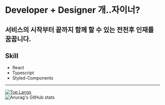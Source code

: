 Developer + Designer 개..자이너?
====

서비스의 시작부터 끝까지 함께 할 수 있는 전천후 인재를 꿈꿉니다.
------
## Skill

- React
- Typescript
- Styled-Components
------
<!-- 
<img src="https://img.shields.io/badge/JavaScript-F7DF1E?style=flat-square&logo=JavaScript&logoColor=black"/>
<img src="https://img.shields.io/badge/React.js-61DAFB?style=flat-square&logo=React&logoColor=black"/>
<img src="https://img.shields.io/badge/TypeScript-3178C6?style=flat-square&logo=TypeScript&logoColor=black"/>
<img src="https://img.shields.io/badge/StyledComponents-DB7093?style=flat-square&logo=styled-components&logoColor=black"/>
<img src="https://img.shields.io/badge/HTML5-E34F26?style=flat-square&logo=HTML5&logoColor=black"/>
<img src="https://img.shields.io/badge/CSS3-1572B6?style=flat-square&logo=CSS3&logoColor=black"/>
<img src="https://img.shields.io/badge/Figma-F24E1E?style=flat-square&logo=Figma&logoColor=black"/>
<img src="https://img.shields.io/badge/Adobe Photoshop-31A8FF?style=flat-square&logo=Adobe Photoshop&logoColor=black"/>
<img src="https://img.shields.io/badge/Adobe Illustrator-FF9A00?style=flat-square&logo=Adobe Illustrator&logoColor=black"/>
<img src="https://img.shields.io/badge/Git-F05032?style=flat-square&logo=Git&logoColor=black"/>
 -->
[![Top Langs](https://github-readme-stats.vercel.app/api/top-langs/?username=snowriceDD&layout=compact)](https://github.com/snowriceDD/github-readme-stats)
<br>
![Anurag's GitHub stats](https://github-readme-stats.vercel.app/api?username=snowriceDD&show_icons=true&theme=vue)
